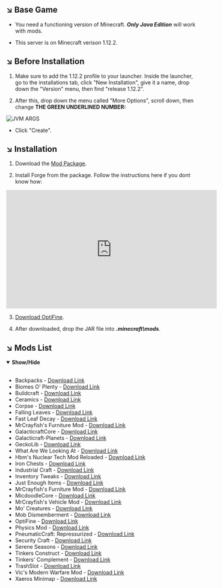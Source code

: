 ## ↘️ Base Game

- You need a functioning version of Minecraft. ***Only Java Edition*** will work with mods.

- This server is on Minecraft verison 1.12.2.

## ↘️ Before Installation

1. Make sure to add the 1.12.2 profile to your launcher. Inside the launcher, go to the installations tab, click "New Installation", give it a name, drop down the "Version" menu, then find "release 1.12.2".

1. After this, drop down the menu called "More Options", scroll down, then change **THE GREEN UNDERLINED NUMBER:**

![JVM ARGS](https://i.darkvypr.com/jvm-args.jpg)

- Click "Create".

## ↘️ Installation

1. Download the [Mod Package](https://drive.google.com/u/1/uc?id=1xaXSKPThHabcB3j5idpCYCFnhf4wMinM&export=download).

1. Install Forge from the package. Follow the instructions here if you dont know how:

<iframe width="560" height="315" src="https://www.youtube.com/embed/JvbJbkd41mk?start=155" title="YouTube video player" frameborder="0" allow="accelerometer; autoplay; clipboard-write; encrypted-media; gyroscope; picture-in-picture" allowfullscreen></iframe>

3. [Download OptiFine](https://optifine.net/adloadx?f=OptiFine_1.12.2_HD_U_G5.jar).

1. After downloaded, drop the JAR file into ***.minecraft\mods***.

## ↘️ Mods List

<details open>
<summary><b>Show/Hide</b></summary>

<ul>
<br>
    <li>Backpacks - <a href="https://www.curseforge.com/minecraft/mc-mods/forge-backpacks/files/all?filter-game-version=2020709689%3A6756">Download Link</a></li>
    <li>Biomes O' Plenty - <a href="https://www.curseforge.com/minecraft/mc-mods/biomes-o-plenty/files/all?filter-game-version=2020709689%3A6756">Download Link</a></li>
    <li>Buildcraft - <a href="https://www.curseforge.com/minecraft/mc-mods/buildcraft/files/all?filter-game-version=2020709689%3A6756">Download Link</a></li>
    <li>Ceramics - <a href="https://www.curseforge.com/minecraft/mc-mods/ceramics/files/all?filter-game-version=2020709689%3A6756">Download Link</a></li>
    <li>Corpse - <a href="https://www.curseforge.com/minecraft/mc-mods/corpse/files/all?filter-game-version=2020709689%3A6756">Download Link</a></li>
    <li>Falling Leaves - <a href="https://modrinth.com/mod/fallingleaves/version/1.12.2">Download Link</a></li>
    <li>Fast Leaf Decay - <a href="https://www.curseforge.com/minecraft/mc-mods/fast-leaf-decay/files/all?filter-game-version=2020709689%3A6756">Download Link</a></li>
    <li>MrCrayfish's Furniture Mod - <a href="https://www.curseforge.com/minecraft/mc-mods/mrcrayfish-furniture-mod/files/all?filter-game-version=2020709689%3A6756">Download Link</a></li>
    <li>GalacticraftCore - <a href="https://micdoodle8.com/download?R2FsYWN0aWNyYWZ0Q29yZS0xLjEyLjItNC4wLjIuMjgwLmphcj9odHRwczovL21pY2Rvb2RsZTguY29tL25ldy1idWlsZHMvR0MtMS4xMi8yODAvR2FsYWN0aWNyYWZ0Q29yZS0xLjEyLjItNC4wLjIuMjgwLmphcj9HQy0xXzEyPzI4MA==">Download Link</a></li>
    <li>Galacticraft-Planets - <a href="https://micdoodle8.com/download?R2FsYWN0aWNyYWZ0LVBsYW5ldHMtMS4xMi4yLTQuMC4yLjI4MC5qYXI/aHR0cHM6Ly9taWNkb29kbGU4LmNvbS9uZXctYnVpbGRzL0dDLTEuMTIvMjgwL0dhbGFjdGljcmFmdC1QbGFuZXRzLTEuMTIuMi00LjAuMi4yODAuamFyP0dDLTFfMTI/Mjgw">Download Link</a></li>
    <li>GeckoLib - <a href="https://www.curseforge.com/minecraft/mc-mods/geckolib/files/all?filter-game-version=2020709689%3A6756">Download Link</a></li>
    <li>What Are We Looking At - <a href="https://www.curseforge.com/minecraft/mc-mods/wawla/files/all?filter-game-version=2020709689%3A6756">Download Link</a></li>
    <li>Hbm's Nuclear Tech Mod Reloaded - <a href="https://www.curseforge.com/minecraft/mc-mods/hbms-nuclear-tech-mod-reloaded/files/3925803/files/all?filter-game-version=2020709689%3A6756">Download Link</a></li>
    <li>Iron Chests - <a href="https://www.curseforge.com/minecraft/mc-mods/iron-chests/files/all?filter-game-version=2020709689%3A6756">Download Link</a></li>
    <li>Industrial Craft - <a href="https://www.curseforge.com/minecraft/mc-mods/industrial-craft/files/all?filter-game-version=2020709689%3A6756">Download Link</a></li>
    <li>Inventory Tweaks - <a href="https://www.curseforge.com/minecraft/mc-mods/inventory-tweaks/files/all?filter-game-version=2020709689%3A6756">Download Link</a></li>
    <li>Just Enough Items - <a href="https://www.curseforge.com/minecraft/mc-mods/jei/files/all?filter-game-version=2020709689%3A6756">Download Link</a></li>
    <li>MrCrayfish's Furniture Mod - <a href="https://www.curseforge.com/minecraft/mc-mods/mrcrayfish-furniture-mod/files/all?filter-game-version=2020709689%3A6756">Download Link</a></li>
    <li>MicdoodleCore - <a href="https://micdoodle8.com/download?TWljZG9vZGxlQ29yZS0xLjEyLjItNC4wLjIuMjgwLmphcj9odHRwczovL21pY2Rvb2RsZTguY29tL25ldy1idWlsZHMvR0MtMS4xMi8yODAvTWljZG9vZGxlQ29yZS0xLjEyLjItNC4wLjIuMjgwLmphcj9HQy0xXzEyPzI4MA==">Download Link</a></li>
    <li>MrCrayfish's Vehicle Mod - <a href="https://www.curseforge.com/minecraft/mc-mods/mrcrayfishs-vehicle-mod/files/all?filter-game-version=2020709689%3A6756">Download Link</a></li>
    <li>Mo' Creatures - <a href="https://www.curseforge.com/minecraft/mc-mods/mo-creatures/files/all?filter-game-version=2020709689%3A6756">Download Link</a></li>
    <li>Mob Dismemberment - <a href="https://www.curseforge.com/minecraft/mc-mods/mob-dismemberment/files/all?filter-game-version=2020709689%3A6756">Download Link</a></li>
    <li>OptiFine - <a href="https://optifine.net/adloadx?f=OptiFine_1.12.2_HD_U_G5.jar">Download Link</a></li>
    <li>Physics Mod - <a href="https://www.curseforge.com/minecraft/mc-mods/physics-mod/files/all?filter-game-version=2020709689%3A6756">Download Link</a></li>
    <li>PneumaticCraft: Repressurized - <a href="https://www.curseforge.com/minecraft/mc-mods/pneumaticcraft-repressurized/files/all?filter-game-version=2020709689%3A6756">Download Link</a></li>
    <li>Security Craft - <a href="https://www.curseforge.com/minecraft/mc-mods/security-craft/files/files/all?filter-game-version=2020709689%3A6756">Download Link</a></li>
    <li>Serene Seasons - <a href="https://www.curseforge.com/minecraft/mc-mods/serene-seasons/download/2799213/files/all?filter-game-version=2020709689%3A6756">Download Link</a></li>
    <li>Tinkers Construct - <a href="https://www.curseforge.com/minecraft/mc-mods/tinkers-construct/download/2902483/files/all?filter-game-version=2020709689%3A6756">Download Link</a></li>
    <li>Tinkers' Complement - <a href="https://www.curseforge.com/minecraft/mc-mods/tinkers-complement/download/2843439/files/all?filter-game-version=2020709689%3A6756">Download Link</a></li>
    <li>TrashSlot - <a href="https://www.curseforge.com/minecraft/mc-mods/trashslot/files/all?filter-game-version=2020709689%3A6756">Download Link</a></li>
    <li>Vic's Modern Warfare Mod - <a href="https://www.curseforge.com/minecraft/mc-mods/vics-modern-warfare-mod">Download Link</a></li>
    <li>Xaeros Minimap - <a href="https://www.curseforge.com/minecraft/mc-mods/xaeros-minimap/files/all?filter-game-version=2020709689%3A6756">Download Link</a></li>
</ul>
</details>